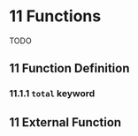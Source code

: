 # 11 Functions

TODO

## 11 Function Definition

### 11.1.1 `total` keyword

## 11 External Function
